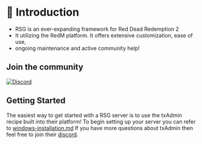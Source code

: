 # 👋 Introduction
- RSG is an ever-expanding framework for Red Dead Redemption 2
- It utilizing the RedM platform. It offers extensive customization, ease of use,
- ongoing maintenance and active community help!

## Join the community

[![Discord](https://img.shields.io/badge/Discord-%237289DA.svg?style=for-the-badge\&logo=discord\&logoColor=white)](https://discord.gg/eW3ADkf4Af)

## Getting Started

The easiest way to get started with a RSG server is to use the txAdmin recipe built into their platform! 
To begin setting up your server you can refer to [windows-installation.md](guides/windows-installation.md "mention")
If you have more questions about txAdmin then feel free to join their [discord](https://discord.gg/eW3ADkf4Af).
